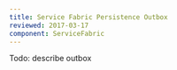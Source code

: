 ```yaml
---
title: Service Fabric Persistence Outbox
reviewed: 2017-03-17
component: ServiceFabric
---
```


Todo: describe outbox